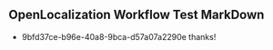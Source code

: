 ## OpenLocalization Workflow Test MarkDown
* 9bfd37ce-b96e-40a8-9bca-d57a07a2290e thanks!

<!--HONumber=Aug16_HO1-->


